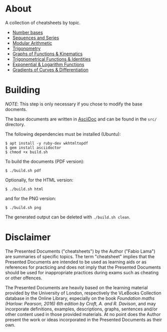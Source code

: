 # About

A collection of cheatsheets by topic.

* [Number bases](./cheatsheet_number_bases.pdf)
* [Sequences and Series](./cheatsheet_sequence_series.pdf)
* [Modular Arithmetic](./cheatsheet_modular_arithmetic.pdf)
* [Trigonometry](./cheatsheet_trigonometry.pdf)
* [Graphs of Functions & Kinematics](./cheatsheet_graphs_functions_kinematics.pdf)
* [Trigonometrical Functions & Identities](./cheatsheet_trigonometrical_functions_identities.pdf)
* [Exponential & Logarithm Functions](./cheatsheet_exponential_logarithm_funcions.pdf)
* [Gradients of Curves & Differentiation](./cheatsheet_gradients_curves_differentiation.pdf)

# Building

_NOTE_: This step is only necessary if you chose to modify the base docments.

The base documents are written in [AsciiDoc](https://asciidoc.org/) and can be
found in the `src/` directory.

The following dependencies must be installed (Ubuntu):

```console
$ apt install -y ruby-dev wkhtmltopdf
$ gem install asciidoctor
$ chmod +x build.sh
```

To build the documents (PDF version):

```console
$ ./build.sh pdf
```

Optionally, for the HTML version:

```console
$ ./build.sh html
```

and for the PNG version:

```console
$ ./build.sh png
```

The generated output can be deleted with `./build.sh clean`.

# Disclaimer

The Presented Documents ("cheatsheets") by the Author ("Fabio Lama") are
summaries of specific topics. The term "cheatsheet" implies that the Presented
Documents are intended to be used as learning aids or as references for
practicing and does not imply that the Presented Documents should be used for
inappropriate practices during exams such as cheating or other offences.

The Presented Documents are heavily based on the learning material provided by
the University of London, respectively the VLeBooks Collection database in the
Online Library, especially on the book _Foundation maths (Harlow: Pearson, 2016)
6th edition by Croft, A. and R. Davison_, and may incorporate definitions,
examples, descriptions, graphs, sentences and/or other content used in those
provided materials. At no point does the Author present the work or ideas
incorporated in the Presented Documents as their own.
